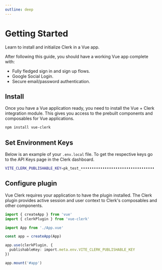 ```yaml
---
outline: deep
---
```


# Getting Started

Learn to install and initialize Clerk in a Vue app.

After following this guide, you should have a working Vue app complete with:

- Fully fledged sign in and sign up flows.
- Google Social Login.
- Secure email/password authentication.

## Install

Once you have a Vue application ready, you need to install the Vue + Clerk integration module. This gives you access to the prebuilt components and composables for Vue applications.

```bash
npm install vue-clerk
```

## Set Environment Keys

Below is an example of your `.env.local` file. To get the respective keys go to the API Keys page in the Clerk dashboard.

```bash
VITE_CLERK_PUBLISHABLE_KEY=pk_test_••••••••••••••••••••••••••••••••••
```

## Configure plugin

Vue Clerk requires your application to have the plugin installed. The Clerk plugin provides active session and user context to Clerk's composables and other components.

```ts
import { createApp } from 'vue'
import { clerkPlugin } from 'vue-clerk'

import App from './App.vue'

const app = createApp(App)

app.use(clerkPlugin, {
  publishableKey: import.meta.env.VITE_CLERK_PUBLISHABLE_KEY
})

app.mount('#app')
```
